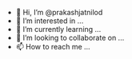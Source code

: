 - 👋 Hi, I’m @prakashjatnilod
- 👀 I’m interested in ...
- 🌱 I’m currently learning ...
- 💞️ I’m looking to collaborate on ...
- 📫 How to reach me ...

<!---
prakashjatnilod/prakashjatnilod is a ✨ special ✨ repository because its `README.md` (this file) appears on your GitHub profile.
You can click the Preview link to take a look at your changes.
--->
